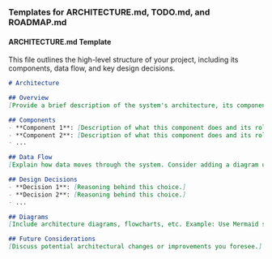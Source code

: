 ### Templates for ARCHITECTURE.md, TODO.md, and ROADMAP.md

#### ARCHITECTURE.md Template
This file outlines the high-level structure of your project, including its components, data flow, and key design decisions.

```markdown
# Architecture

## Overview
[Provide a brief description of the system's architecture, its components, and how they interact.]

## Components
- **Component 1**: [Description of what this component does and its role.]
- **Component 2**: [Description of what this component does and its role.]
- ...

## Data Flow
[Explain how data moves through the system. Consider adding a diagram using Mermaid or a similar tool.]

## Design Decisions
- **Decision 1**: [Reasoning behind this choice.]
- **Decision 2**: [Reasoning behind this choice.]
- ...

## Diagrams
[Include architecture diagrams, flowcharts, etc. Example: Use Mermaid syntax if supported by your platform.]

## Future Considerations
[Discuss potential architectural changes or improvements you foresee.]
```


